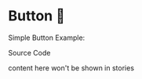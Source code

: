 
# Button 🚀

Simple Button Example:

<!-- STORY -->

Source Code
<!-- SOURCE -->

<!-- PROPS -->

<!-- STORY HIDE START -->

content here won't be shown in stories

<!-- STORY HIDE END -->

